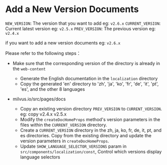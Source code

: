 # Add a New Version Documents

`NEW_VERSION`: The version that you want to add eg: `v2.6.x`
`CURRENT_VERSION`: Current latest version eg: `v2.5.x`
`PREV_VERSION`: The previous version eg: `v2.4.x`

if you want to add a new version documents eg: `v2.6.x`

Please refer to the following steps：

- Make sure that the corresponding version of the directory is already in the `web-content`

  - Generate the English documentation in the `localization` directory
  - Copy the generated 'en' directory to 'zh', 'ja', 'ko', 'fr', 'de', 'it', 'pt', 'es', and the other 8 languages

- milvus.io/src/pages/docs
  - Copy an existing version directory `PREV_VERSION` to `CURRENT_VERSION`. eg: copy v2.4.x v2.5.x
  - Modify the `createDocHomeProps` method's version parameters in the files within the `CURRENT_VERSION` directory.
  - Create a `CURRENT_VERSION` directory in the zh, ja, ko, fr, de, it, pt, and es directories. Copy from the existing directory and update the version parameters in `createDocHomeProps`.
  - Update `SHOW_LANGUAGE_SELECTOR_VERSIONS` param in `src/components/localization/const`, Control which versions display language selectors
